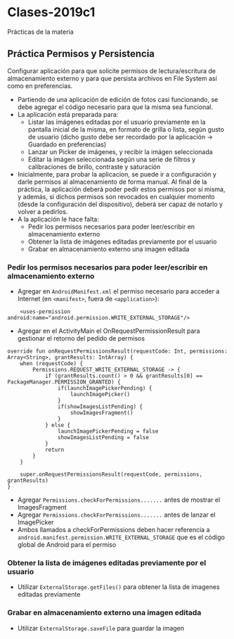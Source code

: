 # Clases-2019c1
Prácticas de la materia

## Práctica Permisos y Persistencia

Configurar aplicación para que solicite permisos de lectura/escritura de almacenamiento externo y para que persista archivos en File System así como en preferencias.
* Partiendo de una aplicación de edición de fotos casi funcionando, se debe agregar el código necesario para que la misma sea funcional.
* La aplicación está preparada para:
  - Listar las imágenes editadas por el usuario previamente en la pantalla inicial de la misma, en formato de grilla o lista, según gusto de usuario (dicho gusto debe ser recordado por la aplicación -> Guardado en preferencias)
  - Lanzar un Picker de imágenes, y recibir la imágen seleccionada
  - Editar la imágen seleccionada según una serie de filtros y calibraciones de brillo, contraste y saturación
* Inicialmente, para probar la aplicacion, se puede ir a configuración y darle permisos al almacenamiento de forma manual. Al final de la práctica, la aplicación deberá poder pedir estos permisos por sí misma, y además, si dichos permisos son revocados en cualquier momento (desde la configuración del dispositivo), deberá ser capaz de notarlo y volver a pedirlos.
* A la aplicación le hace falta:
  - Pedir los permisos necesarios para poder leer/escribir en almacenamiento externo
  - Obtener la lista de imágenes editadas previamente por el usuario
  - Grabar en almacenamiento externo una imagen editada


### Pedir los permisos necesarios para poder leer/escribir en almacenamiento externo
* Agregar en `AndroidManifest.xml` el permiso necesario para acceder a Internet (en `<manifest>`, fuera de `<application>`):
```
    <uses-permission android:name="android.permission.WRITE_EXTERNAL_STORAGE"/>
```
* Agregar en el ActivityMain el OnRequestPermissionResult para gestionar el retorno del pedido de permisos
```
override fun onRequestPermissionsResult(requestCode: Int, permissions: Array<String>, grantResults: IntArray) {
    when (requestCode) {
        Permissions.REQUEST_WRITE_EXTERNAL_STORAGE -> {
            if (grantResults.count() > 0 && grantResults[0] == PackageManager.PERMISSION_GRANTED) {
                if(launchImagePickerPending) {
                    launchImagePicker()
                }
                if(showImagesListPending) {
                    showImagesFragment()
                }
            } else {
                launchImagePickerPending = false
                showImagesListPending = false
            }
            return
        }
    }

    super.onRequestPermissionsResult(requestCode, permissions, grantResults)
}
```
* Agregar ```Permissions.checkForPermissions.......``` antes de mostrar el ImagesFragment
* Agregar ```Permissions.checkForPermissions.......``` antes de lanzar el ImagePicker
* Ambos llamados a checkForPermissions deben hacer referencia a ```android.manifest.permission.WRITE_EXTERNAL_STORAGE``` que es el código global de Android para el permiso

### Obtener la lista de imágenes editadas previamente por el usuario
* Utilizar ```ExternalStorage.getFiles()``` para obtener la lista de imagenes editadas previamente

### Grabar en almacenamiento externo una imagen editada
* Utilizar ```ExternalStorage.saveFile``` para guardar la imagen

